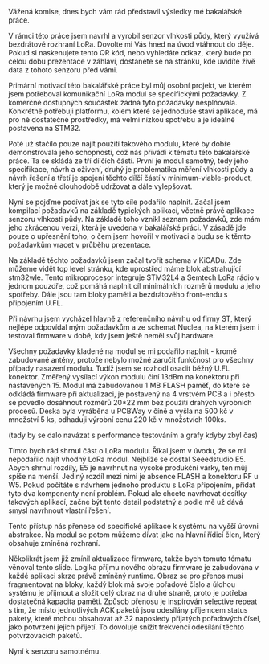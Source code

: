 
Vážená komise, dnes bych vám rád představil výsledky mé bakalářské práce.

V rámci této práce jsem navrhl a vyrobil senzor vlhkosti půdy, který využívá bezdrátové rozhraní LoRa. Dovolte mi Vás hned na úvod vtáhnout do děje. Pokud si naskenujete tento QR kód, nebo vyhledáte odkaz, který bude po celou dobu prezentace v záhlaví, dostanete se na stránku, kde uvidíte živě data z tohoto senzoru před vámi.

Primární motivací této bakalářské práce byl můj osobní projekt, ve kterém jsem potřeboval komunikační LoRa modul se specifickými požadavky. Z komerčně dostupných součástek žádná tyto požadavky nesplňovala. Konkrétně potřebuji platformu, kolem které se jednoduše staví aplikace, má pro ně dostatečné prostředky, má velmi nízkou spotřebu a je ideálně postavena na STM32.

Poté už stačilo pouze najít použití takového modulu, které by dobře demonstrovala jeho schopnosti, což nás přivádí k tématu této bakalářské práce. Ta se skládá ze tří dílčích částí. První je modul samotný, tedy jeho specifikace, návrh a oživení, druhý je problematika měření vlhkosti půdy a návrh řešení a třetí je spojení těchto dílčí částí v minimum-viable-product, který je možné dlouhodobě udržovat a dále vylepšovat.

Nyní se pojďme podívat jak se tyto cíle podařilo naplnit. Začal jsem kompilací požadavků na základě typických aplikací, včetně právě aplikace senzoru vlhkosti půdy. Na základě toho vznikl seznam požadavků, zde mám jeho zkrácenou verzi, která je uvedena v bakalářské práci. V zásadě jde pouze o upřesnění toho, o čem jsem hovořil v motivaci a budu se k těmto požadavkům vracet v průběhu prezentace.

Na základě těchto požadavků jsem začal tvořit schema v KiCADu. Zde můžeme vidět top level stránku, kde uprostřed máme blok abstrahující stm32wle. Tento mikroprocesor integruje STM32L4 a Semtech LoRa rádio v jednom pouzdře, což pomáhá naplnit cíl minimálních rozměrů modulu a jeho spotřeby. Dále jsou tam bloky paměti a bezdrátového front-endu s připojením U.FL.

Při návrhu jsem vycházel hlavně z referenčního návrhu od firmy ST, který nejlépe odpovídal mým požadavkům a ze schemat Nuclea, na kterém jsem i testoval firmware v době, kdy jsem ještě neměl svůj hardware.

Všechny požadavky kladené na modul se mi podařilo naplnit - kromě zabudované antény, protože nebylo možné zaručit funkčnost pro všechny případy nasazení modulu. Tudíž jsem se rozhodl osadit běžný U.FL konektor. Změřený vysílací výkon modulu činí 13dBm na konektoru při nastavených 15. Modul má zabudovanou 1 MB FLASH paměť, do které se odkládá firmware při aktualizaci, je postavený na 4 vrstvém PCB a i přesto se povedlo dosáhnout rozměrů 20*22 mm bez použití drahých výrobních procesů. Deska byla vyráběna u PCBWay v číně a vyšla na 500 kč v množství 5 ks, odhaduji výrobní cenu 220 kč v množstvích 100ks.

(tady by se dalo navázat s performance testováním a grafy kdyby zbyl čas)

Tímto bych rád shrnul část o LoRa modulu. Říkal jsem v úvodu, že se mi nepodařilo najít vhodný LoRa modul. Nejblíže se dostal Seeedstudio E5. Abych shrnul rozdíly, E5 je navrhnut na vysoké produkční várky, ten můj spíše na menší. Jediný rozdíl mezi nimi je absence FLASH a konektoru RF u W5. Pokud počítáte s návrhem jednoho produktu s LoRa připojením, přidat tyto dva komponenty není problém. Pokud ale chcete navrhovat desítky takových aplikací, začne být tento detail podstatný a podle mě už dává smysl navrhnout vlastní řešení.

Tento přístup nás přenese od specifické aplikace k systému na vyšší úrovni abstrakce. Na modul se potom můžeme dívat jako na hlavní řídicí člen, který obsahuje zmíněná rozhraní.

Několikrát jsem již zmínil aktualizace firmware, takže bych tomuto tématu věnoval tento slide. Logika příjmu nového obrazu firmware je zabudována v každé aplikaci skrze právě zmíněný runtime. Obraz se pro přenos musí fragmentovat na bloky, každý blok má svoje pořadové číslo a úlohou systému je přijmout a složit celý obraz na druhé straně, proto je potřeba dostatečná kapacita paměti. Způsob přenosu je inspirován selective repeat s tím, že místo jednotlivých ACK paketů jsou odesílány příjemcem status pakety, které mohou obsahovat až 32 naposledy přijatých pořadových čísel, jako potvrzení jejich přijetí. To dovoluje snížit frekvenci odesílání těchto potvrzovacích paketů.

Nyní k senzoru samotnému. 


